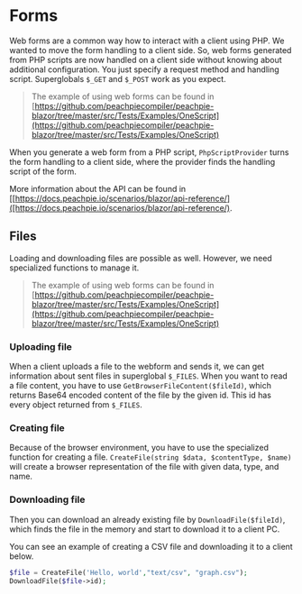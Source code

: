 # Forms

Web forms are a common way how to interact with a client using PHP. We wanted to move the form handling to a client side. So, web forms generated from PHP scripts are now handled on a client side without knowing about additional configuration. You just specify a request method and handling script. Superglobals `$_GET` and `$_POST` work as you expect.

> The example of using web forms can be found in [https://github.com/peachpiecompiler/peachpie-blazor/tree/master/src/Tests/Examples/OneScript](https://github.com/peachpiecompiler/peachpie-blazor/tree/master/src/Tests/Examples/OneScript)

When you generate a web form from a PHP script, `PhpScriptProvider` turns the form handling to a client side, where the provider finds the handling script of the form.

More information about the API can be found in [[https://docs.peachpie.io/scenarios/blazor/api-reference/]([https://docs.peachpie.io/scenarios/blazor/api-reference/).

## Files

Loading and downloading files are possible as well. However, we need specialized functions to manage it.

> The example of using web forms can be found in [https://github.com/peachpiecompiler/peachpie-blazor/tree/master/src/Tests/Examples/OneScript](https://github.com/peachpiecompiler/peachpie-blazor/tree/master/src/Tests/Examples/OneScript)

### Uploading file

When a client uploads a file to the webform and sends it, we can get information about sent files in superglobal `$_FILES`. When you want to read a file content, you have to use `GetBrowserFileContent($fileId)`, which returns Base64 encoded content of the file by the given id. This id has every object returned from `$_FILES`.

### Creating file

Because of the browser environment, you have to use the specialized function for creating a file. `CreateFile(string $data, $contentType, $name)` will create a browser representation of the file with given data, type, and name.

### Downloading file

Then you can download an already existing file by `DownloadFile($fileId)`, which finds the file in the memory and start to download it to a client PC.

You can see an example of creating a CSV file and downloading it to a client below.

```php
$file = CreateFile('Hello, world',"text/csv", "graph.csv");
DownloadFile($file->id);
```